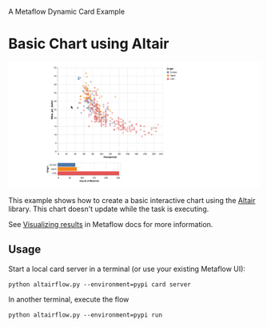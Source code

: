 
A Metaflow Dynamic Card Example
# Basic Chart using Altair

![](../images/rtcard-altairflow.gif)

This example shows how to create a basic interactive chart
using the [Altair](https://altair-viz.github.io/) library. This
chart doesn't update while the task is executing.

See [Visualizing results](https://docs.metaflow.org/metaflow/visualizing-results) in Metaflow docs for more information.

## Usage

Start a local card server in a terminal (or use your existing Metaflow UI):
```
python altairflow.py --environment=pypi card server
```
In another terminal, execute the flow
```
python altairflow.py --environment=pypi run
```
